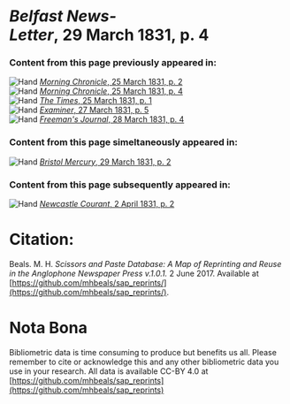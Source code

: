 # *Belfast News-Letter*, 29 March 1831, p. 4  
  
### Content from this page previously appeared in:  
![Hand](http://scissorsandpaste.net/wp-content/uploads/2017/06/smallhandpointer.png) [*Morning Chronicle*, 25 March 1831, p. 2](https://mhbeals.github.io/sap_html/Morning-Chronicle/Morning-Chronicle-25-March-1831-p-2)  
![Hand](http://scissorsandpaste.net/wp-content/uploads/2017/06/smallhandpointer.png) [*Morning Chronicle*, 25 March 1831, p. 4](https://mhbeals.github.io/sap_html/Morning-Chronicle/Morning-Chronicle-25-March-1831-p-4)  
![Hand](http://scissorsandpaste.net/wp-content/uploads/2017/06/smallhandpointer.png) [*The Times*, 25 March 1831, p. 1](https://mhbeals.github.io/sap_html/The-Times/The-Times-25-March-1831-p-1)  
![Hand](http://scissorsandpaste.net/wp-content/uploads/2017/06/smallhandpointer.png) [*Examiner*, 27 March 1831, p. 5](https://mhbeals.github.io/sap_html/Examiner/Examiner-27-March-1831-p-5)  
![Hand](http://scissorsandpaste.net/wp-content/uploads/2017/06/smallhandpointer.png) [*Freeman's Journal*, 28 March 1831, p. 4](https://mhbeals.github.io/sap_html/Freeman's-Journal/Freeman's-Journal-28-March-1831-p-4)  
  
### Content from this page simeltaneously appeared in:  
![Hand](http://scissorsandpaste.net/wp-content/uploads/2017/06/smallhandpointer.png) [*Bristol Mercury*, 29 March 1831, p. 2](https://mhbeals.github.io/sap_html/Bristol-Mercury/Bristol-Mercury-29-March-1831-p-2)  
  
### Content from this page subsequently appeared in:  
![Hand](http://scissorsandpaste.net/wp-content/uploads/2017/06/smallhandpointer.png) [*Newcastle Courant*, 2 April 1831, p. 2](https://mhbeals.github.io/sap_html/Newcastle-Courant/Newcastle-Courant-2-April-1831-p-2)  


# Citation: 

Beals. M. H. *Scissors and Paste Database: A Map of Reprinting and Reuse in the Anglophone Newspaper Press v.1.0.1.* 2 June 2017. Available at [https://github.com/mhbeals/sap_reprints/](https://github.com/mhbeals/sap_reprints/). 

# Nota Bona

Bibliometric data is time consuming to produce but benefits us all. Please remember to cite or acknowledge this and any other bibliometric data you use in your research. All data is available CC-BY 4.0 at [https://github.com/mhbeals/sap_reprints](https://github.com/mhbeals/sap_reprints)